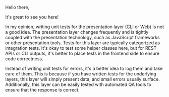 Hello there,

It's great to see you here!

In my opinion, writing unit tests for the presentation layer (CLI or Web) is not a good idea. The presentation layer changes frequently and is tightly coupled with the presentation technology, such as JavaScript frameworks or other presentation tools. Tests for this layer are typically categorized as integration tests. It's okay to test some helper classes here, but for REST APIs or CLI outputs, it's better to place tests in the frontend side to ensure code correctness.

Instead of writing unit tests for errors, it's a better idea to log them and take care of them. This is because if you have written tests for the underlying layers, this layer will simply present data, and small errors usually surface. Additionally, this layer can be easily tested with automated QA tools to ensure that the response is correct.